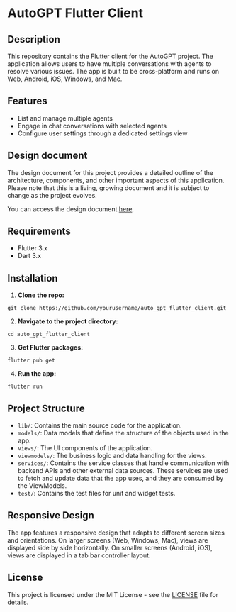 # AutoGPT Flutter Client

## Description

This repository contains the Flutter client for the AutoGPT project. The application allows users to have multiple conversations with agents to resolve various issues. The app is built to be cross-platform and runs on Web, Android, iOS, Windows, and Mac.

## Features

- List and manage multiple agents
- Engage in chat conversations with selected agents
- Configure user settings through a dedicated settings view

## Design document

The design document for this project provides a detailed outline of the architecture, components, and other important aspects of this application. Please note that this is a living, growing document and it is subject to change as the project evolves.

You can access the design document [here](https://docs.google.com/document/d/1S-o2np1gq5JwFq40wPHDUVLi-mylz4WMvCB8psOUjc8/).

## Requirements

- Flutter 3.x
- Dart 3.x

## Installation

1. **Clone the repo:**
```
git clone https://github.com/yourusername/auto_gpt_flutter_client.git
```

2. **Navigate to the project directory:**
```
cd auto_gpt_flutter_client
```

3. **Get Flutter packages:**
```
flutter pub get
```

4. **Run the app:**
```
flutter run
```

## Project Structure

- `lib/`: Contains the main source code for the application.
- `models/`: Data models that define the structure of the objects used in the app.
- `views/`: The UI components of the application.
- `viewmodels/`: The business logic and data handling for the views.
- `services/`: Contains the service classes that handle communication with backend APIs and other external data sources. These services are used to fetch and update data that the app uses, and they are consumed by the ViewModels.
- `test/`: Contains the test files for unit and widget tests.

## Responsive Design

The app features a responsive design that adapts to different screen sizes and orientations. On larger screens (Web, Windows, Mac), views are displayed side by side horizontally. On smaller screens (Android, iOS), views are displayed in a tab bar controller layout.

## License

This project is licensed under the MIT License - see the [LICENSE](LICENSE) file for details.


